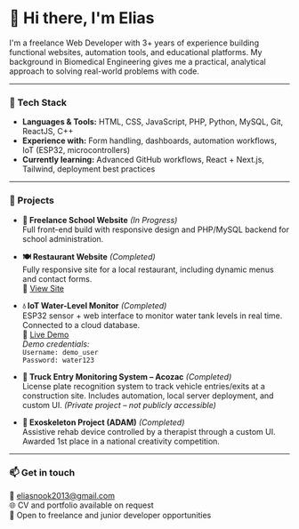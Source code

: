 # 👋 Hi there, I'm Elias

I'm a freelance Web Developer with 3+ years of experience building functional websites, automation tools, and educational platforms. My background in Biomedical Engineering gives me a practical, analytical approach to solving real-world problems with code.

---

### 🧰 Tech Stack

- **Languages & Tools:** HTML, CSS, JavaScript, PHP, Python, MySQL, Git, ReactJS, C++
- **Experience with:** Form handling, dashboards, automation workflows, IoT (ESP32, microcontrollers)
- **Currently learning:** Advanced GitHub workflows, React + Next.js, Tailwind, deployment best practices

---

### 🚀 Projects

- **📌 Freelance School Website** *(In Progress)*  
  Full front-end build with responsive design and PHP/MySQL backend for school administration.

- **🍽️ Restaurant Website** *(Completed)*  
  Fully responsive site for a local restaurant, including dynamic menus and contact forms.  
  🔗 [View Site](https://www.espressocentral.mx)

- **💧 IoT Water-Level Monitor** *(Completed)*  
  ESP32 sensor + web interface to monitor water tank levels in real time. Connected to a cloud database.  
  🔗 [Live Demo](https://www.selisar.com/portfolio/medidor)  
  *Demo credentials:*  
  `Username: demo_user`  
  `Password: water123`

- **🚛 Truck Entry Monitoring System – Acozac** *(Completed)*  
  License plate recognition system to track vehicle entries/exits at a construction site. Includes automation, local server deployment, and custom UI. *(Private project – not publicly accessible)*

- **🦾 Exoskeleton Project (ADAM)** *(Completed)*  
  Assistive rehab device controlled by a therapist through a custom UI. Awarded 1st place in a national creativity competition.

---

### 📫 Get in touch

📧 eliasnook2013@gmail.com  
🌐 CV and portfolio available on request  
🧠 Open to freelance and junior developer opportunities
